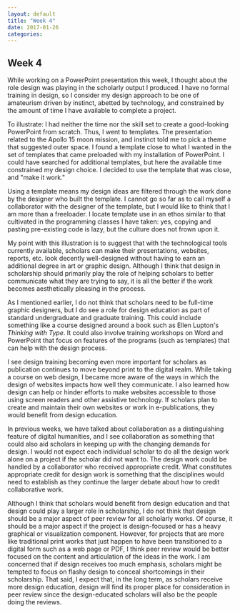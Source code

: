 ```yaml
---
layout: default
title: "Week 4"
date: 2017-01-26
categories:
---
```

## Week 4

While working on a PowerPoint presentation this week, I thought about the role design was playing in the scholarly output I produced. I have no formal training in design, so I consider my design approach to be one of amateurism driven by instinct, abetted by technology, and constrained by the amount of time I have available to complete a project.

To illustrate: I had neither the time nor the skill set to create a good-looking PowerPoint from scratch. Thus, I went to templates. The presentation related to the Apollo 15 moon mission, and instinct told me to pick a theme that suggested outer space. I found a template close to what I wanted in the set of templates that came preloaded with my installation of PowerPoint. I could have searched for additional templates, but here the available time constrained my design choice. I decided to use the template that was close, and "make it work."

Using a template means my design ideas are filtered through the work done by the designer who built the template. I cannot go so far as to call myself a collaborator with the designer of the template, but I would like to think that I am more than a freeloader. I locate template use in an ethos similar to that cultivated in the programming classes I have taken: yes, copying and pasting pre-existing code is lazy, but the culture does not frown upon it.   

My point with this illustration is to suggest that with the technological tools currently available, scholars can make their presentations, websites, reports, etc. look decently well-designed without having to earn an additional degree in art or graphic design. Although I think that design in scholarship should primarily play the role of helping scholars to better communicate what they are trying to say, it is all the better if the work becomes aesthetically pleasing in the process.

As I mentioned earlier, I do not think that scholars need to be full-time graphic designers, but I do see a role for design education as part of standard undergraduate and graduate training. This could include something like a course designed around a book such as Ellen Lupton's *Thinking with Type*. It could also involve training workshops on Word and PowerPoint that focus on features of the programs (such as templates) that can help with the design process.

I see design training becoming even more important for scholars as publication continues to move beyond print to the digital realm. While taking a course on web design, I became more aware of the ways in which the design of websites impacts how well they communicate. I also learned how design can help or hinder efforts to make websites accessible to those using screen readers and other assistive technology. If scholars plan to create and maintain their own websites or work in e-publications, they would benefit from design education.    

In previous weeks, we have talked about collaboration as a distinguishing feature of digital humanities, and I see collaboration as something that could also aid scholars in keeping up with the changing demands for design. I would not expect each individual scholar to do all the design work alone on a project if the scholar did not want to. The design work could be handled by a collaborator who received appropriate credit. What constitutes appropriate credit for design work is something that the disciplines would need to establish as they continue the larger debate about how to credit collaborative work.

Although I think that scholars would benefit from design education and that design could play a larger role in scholarship, I do not think that design should be a major aspect of peer review for all scholarly works. Of course, it should be a major aspect if the project is design-focused or has a heavy graphical or visualization component. However, for projects that are more like traditional print works that just happen to have been transitioned to a digital form such as a web page or PDF, I think peer review would be better focused on the content and articulation of the ideas in the work. I am concerned that if design receives too much emphasis, scholars might be tempted to focus on flashy design to conceal shortcomings in their scholarship. That said, I expect that, in the long term, as scholars receive more design education, design will find its proper place for consideration in peer review since the design-educated scholars will also be the people doing the reviews.
